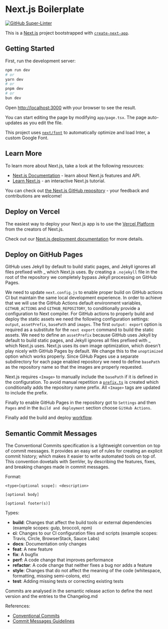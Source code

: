 # Next.js Boilerplate

[![GitHub Super-Linter](https://github.com/TsonasIoannis/next-boilerplate/actions/workflows/linter.yml/badge.svg)](https://github.com/marketplace/actions/super-linter)

This is a [Next.js](https://nextjs.org/) project bootstrapped with [`create-next-app`](https://github.com/vercel/next.js/tree/canary/packages/create-next-app).

## Getting Started

First, run the development server:

```bash
npm run dev
# or
yarn dev
# or
pnpm dev
# or
bun dev
```

Open [http://localhost:3000](http://localhost:3000) with your browser to see the result.

You can start editing the page by modifying `app/page.tsx`. The page auto-updates as you edit the file.

This project uses [`next/font`](https://nextjs.org/docs/basic-features/font-optimization) to automatically optimize and load Inter, a custom Google Font.

## Learn More

To learn more about Next.js, take a look at the following resources:

- [Next.js Documentation](https://nextjs.org/docs) - learn about Next.js features and API.
- [Learn Next.js](https://nextjs.org/learn) - an interactive Next.js tutorial.

You can check out [the Next.js GitHub repository](https://github.com/vercel/next.js/) - your feedback and contributions are welcome!

## Deploy on Vercel

The easiest way to deploy your Next.js app is to use the [Vercel Platform](https://vercel.com/new?utm_medium=default-template&filter=next.js&utm_source=create-next-app&utm_campaign=create-next-app-readme) from the creators of Next.js.

Check out our [Next.js deployment documentation](https://nextjs.org/docs/deployment) for more details.

## Deploy on GitHub Pages

GitHub uses Jekyll by default to build static pages, and Jekyll ignores all files prefixed with \_ which Next.js uses.
By creating a `.nojekyll` file in the root of the repository we completely bypass Jekyll processing on GitHub Pages.

We need to update `next.config.js` to enable proper build on GitHub actions CI but maintain the same local development experience.
In order to achieve that we will use the GitHub Actions default environment variables, `GITHUB_ACTIONS` and `GITHUB_REPOSITORY`, to conditionally provide a configuration to Next compiler.
For GitHub actions to properly build and deploy the static assets we need the following configuration settings: `output`, `assetPrefix`, `basePath` and `images`.
The first `output: export` option is required as a substitute for the `next export` command to build the static assets.
We need to define an `assetPrefix` because GitHub uses Jekyll by default to build static pages, and Jekyll ignores all files prefixed with \_ which Next.js uses.
Next.js uses its own image optimization, which doesn’t play nicely with GitHub Pages by default. We change this to the `unoptimized` option which works properly.
Since GiHub Pages use a separate subdirectory for each page enabled repository we need to define `basePath` as the repository name so that the images are properly requested.

Next.js requires `<Image>` to manually include the `basePath` if it is defined in the configuration. To avoid manual repetition a [`prefix.ts`](./src/app/prefix.ts) is created which conditionally adds the repository name prefix.
All `<Image>` tags are updated to include the prefix.

Finally to enable GitHub Pages in the repository got to `Settings` and then `Pages` and in the `Build and deployment` section choose `GitHub Actions`.

Finally add the build and deploy [workflow](./.github/workflows/gh_pages_deploy.yml).

## Semantic Commit Messages

The Conventional Commits specification is a lightweight convention on top of commit messages.
It provides an easy set of rules for creating an explicit commit history; which makes it easier to write automated tools on top of.
This convention dovetails with SemVer, by describing the features, fixes, and breaking changes made in commit messages.

Format:

```
<type>[optional scope]: <description>

[optional body]

[optional footer(s)]
```

Types:

* **build**: Changes that affect the build tools or external dependencies (example scopes: gulp, broccoli, npm)
* **ci**: Changes to our CI configuration files and scripts (example scopes: Travis, Circle, BrowserStack, Sauce Labs)
* **docs**: Documentation only changes
* **feat**: A new feature
* **fix**: A bugfix
* **perf**: A code change that improves performance
* **refactor**: A code change that neither fixes a bug nor adds a feature
* **style**: Changes that do not affect the meaning of the code (whitespace, formatting, missing semi-colons, etc)
* **test**: Adding missing tests or correcting existing tests

Commits are analysed in the semantic release action to define the next version and the entries to the Changelog.md

References:

- [Conventional Commits](https://www.conventionalcommits.org/)
- [Commit Messages Guidelines](https://github.com/angular/angular/blob/22b96b9/CONTRIBUTING.md#-commit-message-guidelines)